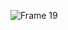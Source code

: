 ![Frame 19](https://user-images.githubusercontent.com/61514399/167803333-8557cb92-740c-4c18-a0d7-32ed7bacee2a.png)

